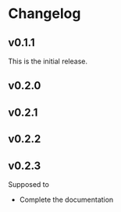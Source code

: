 # Changelog
## v0.1.1
This is the initial release.  
## v0.2.0
## v0.2.1
## v0.2.2
## v0.2.3
Supposed to

-  Complete the documentation 

